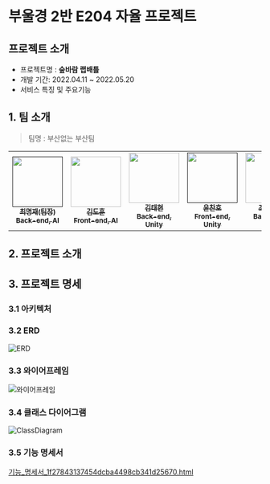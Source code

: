 # 부울경 2반 E204 자율 프로젝트



## 프로젝트 소개

- 프로젝트명 : **숲바람 랩배틀**
- 개발 기간: 2022.04.11 ~ 2022.05.20
- 서비스 특징 및 주요기능



## 1. 팀 소개

>  팀명 : 부산없는 부산팀

<table>
  <tr>
    <td align="center"><a href=""><img src="" width="100px;" alt=""/><br /><sub><b>최명재(팀장)<br>Back-end, AI</b></sub></a><br /></td>
    <td align="center"><a href="https://github.com/DHKim95"><img src="https://avatars.githubusercontent.com/u/68861542?v=4" width="100px;" alt=""/><br /><sub><b>김도훈<br>Front-end, AI</b></sub></a><br /></td>
    <td align="center"><a href="https://github.com/xogxog"><img src="" width="100px;" alt=""/><br /><sub><b>김태현<br>Back-end, Unity</b></sub></a><br /></td>
    <td align="center"><a href=""><img src="" width="100px;" alt=""/><br /><sub><b>윤찬호<br>Front-end, Unity</b></sub></a><br /></td>
    <td align="center"><a href="https://github.com/eunnuricho"><img src="" width="100px;" alt=""/><br /><sub><b>조은누리<br>Back-end, Unity</b></sub></a><br /></td>
    <td align="center"><a href=""><img src="" width="100px;" alt=""/><br /><sub><b>조성현<br>Front-end, Unity</b></sub></a><br /></td>
    </tr>
</table>



## 2. 프로젝트 소개



## 3. 프로젝트 명세

### 3.1 아키텍처



### 3.2 ERD

![ERD](/uploads/45c9ca30ce7f3e41bda67b03aa1bafd5/ERD.png)

### 3.3 와이어프레임

![와이어프레임](/uploads/7dbcb3cae552e93a6ff31363b7af7bd5/와이어프레임.png)

### 3.4 클래스 다이어그램

![ClassDiagram](/uploads/ce5928764bc1bb3ac53295d2c4fb2541/ClassDiagram.png)

### 3.5 기능 명세서

[기능_명세서_1f27843137454dcba4498cb341d25670.html](/uploads/e669333ed724dc62b555463326249977/기능_명세서_1f27843137454dcba4498cb341d25670.html)